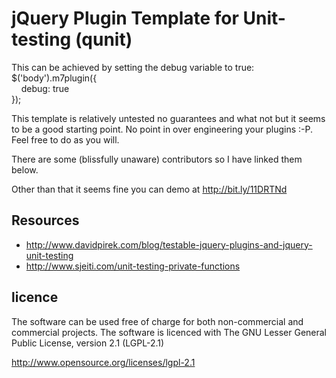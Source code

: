 <h1>jQuery Plugin Template for Unit-testing (qunit)</h1>

<p>This can be achieved by setting the debug variable to true:<br />
$('body').m7plugin({<br />
&nbsp;&nbsp;&nbsp;&nbsp;debug: true<br />
});</p>
<p>This template is relatively untested no guarantees and what not but it seems to be a good starting point. No point in over engineering your plugins :-P. Feel free to do as you will.</p>

<p>There are some (blissfully unaware) contributors so I have linked them below.</p>

<p>Other than that it seems fine you can demo at <a target="_blank" href="http://bit.ly/11DRTNd">http://bit.ly/11DRTNd</a></p>

<h2>Resources</h2>

<ul>
	<li><a href="http://www.davidpirek.com/blog/testable-jquery-plugins-and-jquery-unit-testing">http://www.davidpirek.com/blog/testable-jquery-plugins-and-jquery-unit-testing</a></li>
	<li><a href="http://www.sjeiti.com/unit-testing-private-functions/">http://www.sjeiti.com/unit-testing-private-functions</a></li>
</ul>

<h2>licence</h2>

<p>The software can be used free of charge for both non-commercial and 
	commercial projects. The software is licenced with The GNU Lesser 
	General Public License, version 2.1 (LGPL-2.1)</p>

<a href="http://www.opensource.org/licenses/lgpl-2.1">http://www.opensource.org/licenses/lgpl-2.1</a>
